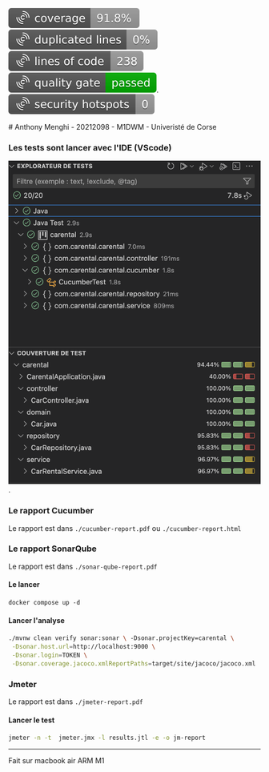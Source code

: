 <div style="display: flex; justify-content: center; gap: 10px;">

![coverage](img/coverage.svg "coverage")
![duplicated_lines](img/duplicated_lines.svg "duplicated_lines")
![lines_of_codes](img/lines_of_codes.svg "lines_of_codes")
![quality_gate](img/quality_gate.svg "quality_gate").
![security_hotspots](img/security_hotspots.svg "security_hotspots")

</div>
# Anthony Menghi - 20212098 - M1DWM - Univeristé de Corse

### Les tests sont lancer avec l'IDE (VScode)

![capture-tests](/capture-tests.png "capture-tests").

### Le rapport Cucumber

Le rapport est dans `./cucumber-report.pdf` ou `./cucumber-report.html`

### Le rapport SonarQube

Le rapport est dans `./sonar-qube-report.pdf`

#### Le lancer

```
docker compose up -d
```

#### Lancer l'analyse

```bash
./mvnw clean verify sonar:sonar \ -Dsonar.projectKey=carental \
 -Dsonar.host.url=http://localhost:9000 \
 -Dsonar.login=TOKEN \
 -Dsonar.coverage.jacoco.xmlReportPaths=target/site/jacoco/jacoco.xml
```

### Jmeter

Le rapport est dans `./jmeter-report.pdf`

#### Lancer le test

```bash
jmeter -n -t  jmeter.jmx -l results.jtl -e -o jm-report
```

---

Fait sur macbook air ARM M1
